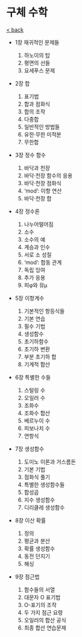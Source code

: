 # 구체 수학

  [< back](../sc.md)

- 1장 재귀적인 문제들

  1. 하노이의 탑
  2. 평면의 선들
  3. 요세푸스 문제

- 2장 합
  1. 표기법
  2. 합과 점화식
  3. 합의 조작
  4. 다중합
  5. 일반적인 방법들
  6. 유한·무한 미적분
  7. 무한합

- 3장 정수 함수
  1. 바닥과 천장
  2. 바닥·천장 함수의 응용
  3. 바닥·천장 점화식
  4. ‘mod’: 이항 연산
  5. 바닥·천장 합

- 4장 정수론
  1. 나누어떨어짐
  2. 소수
  3. 소수의 예
  4. 계승과 인수
  5. 서로 소 성질
  6. ‘mod’: 합동 관계
  7. 독립 잉여
  8. 추가 응용
  9. 피φ와 뮤μ


- 5장 이항계수
  1. 기본적인 항등식들
  2. 기본 연습
  3. 필수 기법
  4. 생성함수
  5. 초기하함수
  6. 초기하 변환
  7. 부분 초기하 합
  8. 기계적 합산

- 6장 특별한 수들
  1. 스털링 수
  2. 오일러 수
  3. 조화수
  4. 조화수 합산
  5. 베르누이 수
  6. 피보나치 수
  7. 연항식


- 7장 생성함수
  1. 도미노 이론과 거스름돈
  2. 기본 기법
  3. 점화식 풀기
  4. 특별한 생성함수들
  5. 합성곱
  6. 지수 생성함수
  7. 디리클레 생성함수


- 8장 이산 확률
  1. 정의
  2. 평균과 분산
  3. 확률 생성함수
  4. 동전 던지기
  5. 해싱


- 9장 점근법
  1. 함수들의 서열
  2. 대문자 O 표기법
  3. O-표기의 조작
  4. 두 가지 점근 요령
  5. 오일러의 합산 공식
  6. 최종 합산
연습문제
